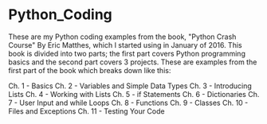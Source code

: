 # Python_Coding

These are my Python coding examples from the book, "Python Crash Course" By Eric Matthes, which I started using in January of 2016. This book is divided into two parts; the first part covers Python programming basics and the second part covers 3 projects. These are examples from the first part of the book which breaks down like this:

Ch. 1 -  Basics
Ch. 2 -  Variables and Simple Data Types
Ch. 3 -  Introducing Lists
Ch. 4 -  Working with Lists
Ch. 5 -  if Statements
Ch. 6 -  Dictionaries
Ch. 7 -  User Input and while Loops
Ch. 8 -  Functions
Ch. 9 -  Classes
Ch. 10 - Files and Exceptions
Ch. 11 - Testing Your Code
